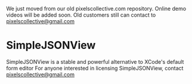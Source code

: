 We just moved from our old pixelscollective.com repository.
Online demo videos will be added soon. Old customers still can contact to pixelscollective@gmail.com

# SimpleJSONView

SimpleJSONView is a stable and powerful alternative to XCode's default form editor
For anyone interested in licensing SimpleJSONView, contact pixelscollective@gmail.com

